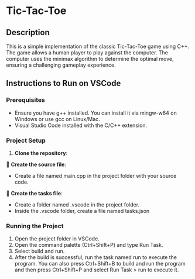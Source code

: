 # Tic-Tac-Toe

## Description

This is a simple implementation of the classic Tic-Tac-Toe game using C++. The game allows a human player to play against the computer. The computer uses the minimax algorithm to determine the optimal move, ensuring a challenging gameplay experience.

## Instructions to Run on VSCode

### Prerequisites

- Ensure you have g++ installed. You can install it via mingw-w64 on Windows or use gcc on Linux/Mac.
- Visual Studio Code installed with the C/C++ extension.

### Project Setup

1. **Clone the repository**:

 **Create the source file**:

- Create a file named main.cpp in the project folder with your source code.

 **Create the tasks file**:

- Create a folder named .vscode in the project folder.
- Inside the .vscode folder, create a file named tasks.json

### Running the Project

1. Open the project folder in VSCode.
2. Open the command palette (Ctrl+Shift+P) and type Run Task.
3. Select build and run.
4. After the build is successful, run the task named run to execute the program. You can also press Ctrl+Shift+B to build and run the program and then press Ctrl+Shift+P and select Run Task > run to execute it.

